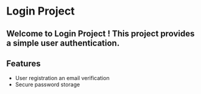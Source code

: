   # Login Project

  ## Welcome to Login Project ! This project provides a simple user authentication.

  ## Features

  -  User registration an email verification
  -  Secure password storage

